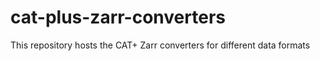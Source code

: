 # cat-plus-zarr-converters
This repository hosts the CAT+ Zarr converters for different data formats
